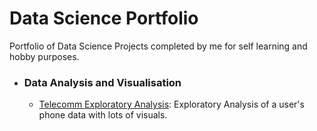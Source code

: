 # Data Science Portfolio
Portfolio of Data Science Projects completed by me for self learning and hobby purposes.

- ### Data Analysis and Visualisation
	- [Telecomm Exploratory Analysis](https://github.com/renoneto/data-science-portfolio/blob/master/telecomm-exploratory-analysis.ipynb): Exploratory Analysis of a user's phone data with lots of visuals.
